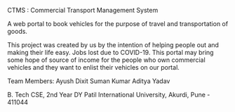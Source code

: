 CTMS : Commercial Transport Management System

A web portal to book vehicles for the purpose of travel and transportation of goods.

This project was created by us by the intention of helping people out and making their life easy. Jobs lost due to COVID-19. This portal may bring some hope of source of income for the people who own commercial vehicles and they want to enlist their vehicles on our portal.

Team Members:
Ayush Dixit
Suman Kumar
Aditya Yadav

B. Tech CSE, 2nd Year
DY Patil International University, Akurdi, Pune - 411044
